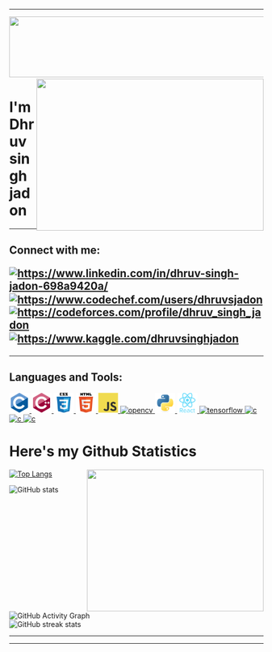 


<hr>
<img src="https://user-images.githubusercontent.com/75934644/128589683-a6945f3d-03c1-4503-b2ea-38de02a4989b.gif" width="700" height="120" align="centre">
<img src="https://user-images.githubusercontent.com/75934644/129136439-481b6912-4c54-4396-8fc9-8fdb6615f8e4.gif" width="450" height="300" align="right">


<h1>  I'm Dhruv singh jadon  </h1>

 <hr>
 
<h3></h3>


<h2 align="left"><strong>Connect with me:</strong><p align="left">
<a href="https://linkedin.com/in/https://www.linkedin.com/in/dhruv-singh-jadon-698a9420a/" target="blank"><img align="center" src="https://raw.githubusercontent.com/rahuldkjain/github-profile-readme-generator/master/src/images/icons/Social/linked-in-alt.svg" alt="https://www.linkedin.com/in/dhruv-singh-jadon-698a9420a/" height="50" width="60" /></a>
<a href="https://www.codechef.com/users/dhruvsjadon" target="blank"><img align="center" src="https://avatars.githubusercontent.com/u/11960354?v=4" alt="https://www.codechef.com/users/dhruvsjadon" height="60" width="60" /></a>
<a href="https://codeforces.com/profile/https://codeforces.com/profile/dhruv_singh_jadon" target="blank"><img align="center" src="https://art.npanuhin.me/SVG/Codeforces/Codeforces.colored.svg" alt="https://codeforces.com/profile/dhruv_singh_jadon" height="50" width="60" /></a>
 <a href="https://www.kaggle.com/dhruvsinghjadon" target="blank"><img align="center" src="https://banner2.cleanpng.com/20180704/yco/kisspng-kaggle-predictive-modelling-data-science-business-5b3c8fc356f806.4702207815306956193562.jpg" alt="https://www.kaggle.com/dhruvsinghjadon" height="50" width="130" /></a>
</p>
 <hr>
<h2 align="left">Languages and Tools:</h2>
<p align="left"> <a href="https://www.cprogramming.com/" target="_blank"> <img src="https://raw.githubusercontent.com/devicons/devicon/master/icons/c/c-original.svg" alt="c" width="40" height="40"/> </a> <a href="https://www.w3schools.com/cpp/" target="_blank"> <img src="https://raw.githubusercontent.com/devicons/devicon/master/icons/cplusplus/cplusplus-original.svg" alt="cplusplus" width="40" height="40"/> </a> <a href="https://www.w3schools.com/css/" target="_blank"> <img src="https://raw.githubusercontent.com/devicons/devicon/master/icons/css3/css3-original-wordmark.svg" alt="css3" width="40" height="40"/> </a> <a href="https://www.w3.org/html/" target="_blank"> <img src="https://raw.githubusercontent.com/devicons/devicon/master/icons/html5/html5-original-wordmark.svg" alt="html5" width="40" height="40"/> </a> <a href="https://developer.mozilla.org/en-US/docs/Web/JavaScript" target="_blank"> <img src="https://raw.githubusercontent.com/devicons/devicon/master/icons/javascript/javascript-original.svg" alt="javascript" width="40" height="40"/> </a> <a href="https://opencv.org/" target="_blank"> <img src="https://www.vectorlogo.zone/logos/opencv/opencv-icon.svg" alt="opencv" width="40" height="40"/> </a> <a href="https://www.python.org" target="_blank"> <img src="https://raw.githubusercontent.com/devicons/devicon/master/icons/python/python-original.svg" alt="python" width="40" height="40"/> </a> <a href="https://reactjs.org/" target="_blank"> <img src="https://raw.githubusercontent.com/devicons/devicon/master/icons/react/react-original-wordmark.svg" alt="react" width="40" height="40"/> </a> <a href="https://www.tensorflow.org" target="_blank"> <img src="https://www.vectorlogo.zone/logos/tensorflow/tensorflow-icon.svg" alt="tensorflow" width="40" height="40"/> <a href="https://www.cprogramming.com/" target="_blank"> 
 <img src="https://user-images.githubusercontent.com/75934644/129307915-7b5279dc-42d9-435d-93c9-c4bae577f39c.png" alt="c" width="40" height="40"/> </a> <a href="https://jupyter.org/" target="_blank">
  <img src="https://user-images.githubusercontent.com/50221806/86498201-a8bd8680-bd39-11ea-9d08-66b610a8dc01.png" alt="c" width="40" height="40"/> </a> <a href="https://jupyter.org/" target="_blank">
  <img src="https://www.numfocus.org/wp-content/uploads/2016/07/pandas-logo-300.png" alt="c" width="40" height="40"/> </a> <a href="https://numpy.org/" target="_blank
     <img src="https://upload.wikimedia.org/wikipedia/commons/thumb/e/ed/Pandas_logo.svg/2560px-Pandas_logo.svg.png" alt="c" width="40" height="40"/> </a> <a href="https://numpy.org/" target="_blank">

   
 </a> </p>
 <h1>Here's my Github Statistics</h1>

[![Top Langs](https://github-readme-stats.vercel.app/api/top-langs/?username=Dhruvsinghjadon)](https://github.com/anuraghazra/github-readme-stats)
 <img src="https://user-images.githubusercontent.com/75934644/128589428-291f5acd-078d-42fe-b523-0ed8c1201e3e.gif" width="350" height="280" align="right">

![GitHub stats](https://github-readme-stats.vercel.app/api?username=Dhruvsinghjadon&show_icons=true)  

![GitHub Activity Graph](https://activity-graph.herokuapp.com/graph?username=Dhruvsinghjadon)  
 ![GitHub streak stats](https://github-readme-streak-stats.herokuapp.com/?user=Dhruvsinghjadon)  


 <hr>

<!---
Dhruvsinghjadon/Dhruvsinghjadon is a ✨ special ✨ repository because its `README.md` (this file) appears on your GitHub profile.
You can click the Preview link to take a look at your changes.
--->

<hr>
 
 




